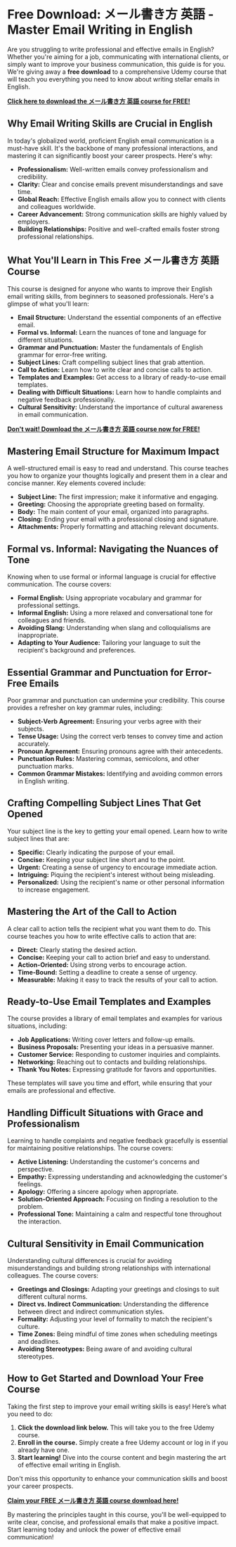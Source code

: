 # Free Download: メール書き方 英語 - Master Email Writing in English

Are you struggling to write professional and effective emails in English? Whether you're aiming for a job, communicating with international clients, or simply want to improve your business communication, this guide is for you. We're giving away a **free download** to a comprehensive Udemy course that will teach you everything you need to know about writing stellar emails in English.

[**Click here to download the メール書き方 英語 course for FREE!**](https://udemywork.com/meru-kakikata-eigo)

## Why Email Writing Skills are Crucial in English

In today's globalized world, proficient English email communication is a must-have skill. It's the backbone of many professional interactions, and mastering it can significantly boost your career prospects. Here's why:

*   **Professionalism:** Well-written emails convey professionalism and credibility.
*   **Clarity:** Clear and concise emails prevent misunderstandings and save time.
*   **Global Reach:** Effective English emails allow you to connect with clients and colleagues worldwide.
*   **Career Advancement:** Strong communication skills are highly valued by employers.
*   **Building Relationships:** Positive and well-crafted emails foster strong professional relationships.

## What You'll Learn in This Free メール書き方 英語 Course

This course is designed for anyone who wants to improve their English email writing skills, from beginners to seasoned professionals. Here's a glimpse of what you'll learn:

*   **Email Structure:** Understand the essential components of an effective email.
*   **Formal vs. Informal:** Learn the nuances of tone and language for different situations.
*   **Grammar and Punctuation:** Master the fundamentals of English grammar for error-free writing.
*   **Subject Lines:** Craft compelling subject lines that grab attention.
*   **Call to Action:** Learn how to write clear and concise calls to action.
*   **Templates and Examples:** Get access to a library of ready-to-use email templates.
*   **Dealing with Difficult Situations:** Learn how to handle complaints and negative feedback professionally.
*   **Cultural Sensitivity:** Understand the importance of cultural awareness in email communication.

[**Don't wait! Download the メール書き方 英語 course now for FREE!**](https://udemywork.com/meru-kakikata-eigo)

## Mastering Email Structure for Maximum Impact

A well-structured email is easy to read and understand. This course teaches you how to organize your thoughts logically and present them in a clear and concise manner. Key elements covered include:

*   **Subject Line:** The first impression; make it informative and engaging.
*   **Greeting:** Choosing the appropriate greeting based on formality.
*   **Body:** The main content of your email, organized into paragraphs.
*   **Closing:** Ending your email with a professional closing and signature.
*   **Attachments:** Properly formatting and attaching relevant documents.

## Formal vs. Informal: Navigating the Nuances of Tone

Knowing when to use formal or informal language is crucial for effective communication. The course covers:

*   **Formal English:** Using appropriate vocabulary and grammar for professional settings.
*   **Informal English:** Using a more relaxed and conversational tone for colleagues and friends.
*   **Avoiding Slang:** Understanding when slang and colloquialisms are inappropriate.
*   **Adapting to Your Audience:** Tailoring your language to suit the recipient's background and preferences.

## Essential Grammar and Punctuation for Error-Free Emails

Poor grammar and punctuation can undermine your credibility. This course provides a refresher on key grammar rules, including:

*   **Subject-Verb Agreement:** Ensuring your verbs agree with their subjects.
*   **Tense Usage:** Using the correct verb tenses to convey time and action accurately.
*   **Pronoun Agreement:** Ensuring pronouns agree with their antecedents.
*   **Punctuation Rules:** Mastering commas, semicolons, and other punctuation marks.
*   **Common Grammar Mistakes:** Identifying and avoiding common errors in English writing.

## Crafting Compelling Subject Lines That Get Opened

Your subject line is the key to getting your email opened. Learn how to write subject lines that are:

*   **Specific:** Clearly indicating the purpose of your email.
*   **Concise:** Keeping your subject line short and to the point.
*   **Urgent:** Creating a sense of urgency to encourage immediate action.
*   **Intriguing:** Piquing the recipient's interest without being misleading.
*   **Personalized:** Using the recipient's name or other personal information to increase engagement.

## Mastering the Art of the Call to Action

A clear call to action tells the recipient what you want them to do. This course teaches you how to write effective calls to action that are:

*   **Direct:** Clearly stating the desired action.
*   **Concise:** Keeping your call to action brief and easy to understand.
*   **Action-Oriented:** Using strong verbs to encourage action.
*   **Time-Bound:** Setting a deadline to create a sense of urgency.
*   **Measurable:** Making it easy to track the results of your call to action.

## Ready-to-Use Email Templates and Examples

The course provides a library of email templates and examples for various situations, including:

*   **Job Applications:** Writing cover letters and follow-up emails.
*   **Business Proposals:** Presenting your ideas in a persuasive manner.
*   **Customer Service:** Responding to customer inquiries and complaints.
*   **Networking:** Reaching out to contacts and building relationships.
*   **Thank You Notes:** Expressing gratitude for favors and opportunities.

These templates will save you time and effort, while ensuring that your emails are professional and effective.

## Handling Difficult Situations with Grace and Professionalism

Learning to handle complaints and negative feedback gracefully is essential for maintaining positive relationships. The course covers:

*   **Active Listening:** Understanding the customer's concerns and perspective.
*   **Empathy:** Expressing understanding and acknowledging the customer's feelings.
*   **Apology:** Offering a sincere apology when appropriate.
*   **Solution-Oriented Approach:** Focusing on finding a resolution to the problem.
*   **Professional Tone:** Maintaining a calm and respectful tone throughout the interaction.

## Cultural Sensitivity in Email Communication

Understanding cultural differences is crucial for avoiding misunderstandings and building strong relationships with international colleagues. The course covers:

*   **Greetings and Closings:** Adapting your greetings and closings to suit different cultural norms.
*   **Direct vs. Indirect Communication:** Understanding the difference between direct and indirect communication styles.
*   **Formality:** Adjusting your level of formality to match the recipient's culture.
*   **Time Zones:** Being mindful of time zones when scheduling meetings and deadlines.
*   **Avoiding Stereotypes:** Being aware of and avoiding cultural stereotypes.

## How to Get Started and Download Your Free Course

Taking the first step to improve your email writing skills is easy! Here’s what you need to do:

1.  **Click the download link below.** This will take you to the free Udemy course.
2.  **Enroll in the course.** Simply create a free Udemy account or log in if you already have one.
3.  **Start learning!** Dive into the course content and begin mastering the art of effective email writing in English.

Don't miss this opportunity to enhance your communication skills and boost your career prospects.

[**Claim your FREE メール書き方 英語 course download here!**](https://udemywork.com/meru-kakikata-eigo)

By mastering the principles taught in this course, you'll be well-equipped to write clear, concise, and professional emails that make a positive impact. Start learning today and unlock the power of effective email communication!
